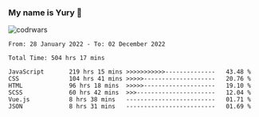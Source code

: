 ### My name is Yury 👋 
![codrwars](https://www.codewars.com/users/litury/badges/micro) 


<!--START_SECTION:waka-->

```text
From: 28 January 2022 - To: 02 December 2022

Total Time: 504 hrs 17 mins

JavaScript       219 hrs 15 mins >>>>>>>>>>>--------------   43.48 %
CSS              104 hrs 41 mins >>>>>--------------------   20.76 %
HTML             96 hrs 18 mins  >>>>>--------------------   19.10 %
SCSS             60 hrs 42 mins  >>>----------------------   12.04 %
Vue.js           8 hrs 38 mins   -------------------------   01.71 %
JSON             8 hrs 31 mins   -------------------------   01.69 %
```

<!--END_SECTION:waka-->

